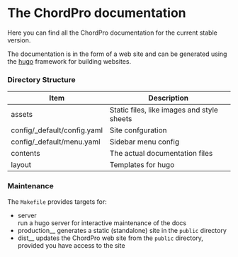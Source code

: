 # The ChordPro documentation

Here you can find all the ChordPro documentation for the current
stable version.

The documentation is in the form of a web site and can be generated
using the [hugo](https://www.gohugo.io) framework for building
websites.

### Directory Structure

| Item | Description |
| ---- | ----------- |
| assets | Static files, like images and style sheets |
| config/\_default/config.yaml | Site confguration |
| config/\_default/menu.yaml | Sidebar menu config |
| contents | The actual documentation files |
| layout | Templates for hugo |

### Maintenance

The `Makefile` provides targets for:

* server  
  run a hugo server for interactive maintenance of the docs
* production__
  generates a static (standalone) site in the `public` directory
* dist__
  updates the ChordPro web site from the `public` directory, provided
  you have access to the site

